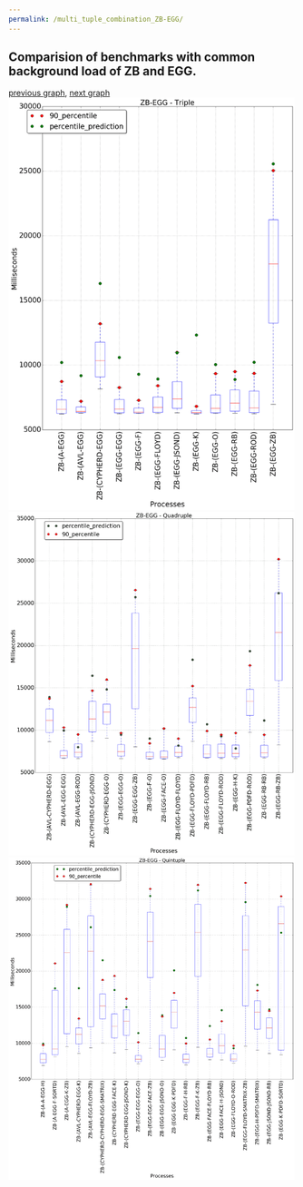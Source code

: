 ```yaml
---
permalink: /multi_tuple_combination_ZB-EGG/
---
```



## Comparision of benchmarks with common background load of ZB and EGG.

[previous graph](../multi_tuple_combination_ZB-CYPHERD/), [next graph](../multi_tuple_combination_ZB-FACE/)
![graph figure](./images/triple/ZB/ZB-EGG_box.png)![graph figure](./images/quadruple/ZB/ZB-EGG_box.png)![graph figure](./images/quintuple/ZB/ZB-EGG_box.png)